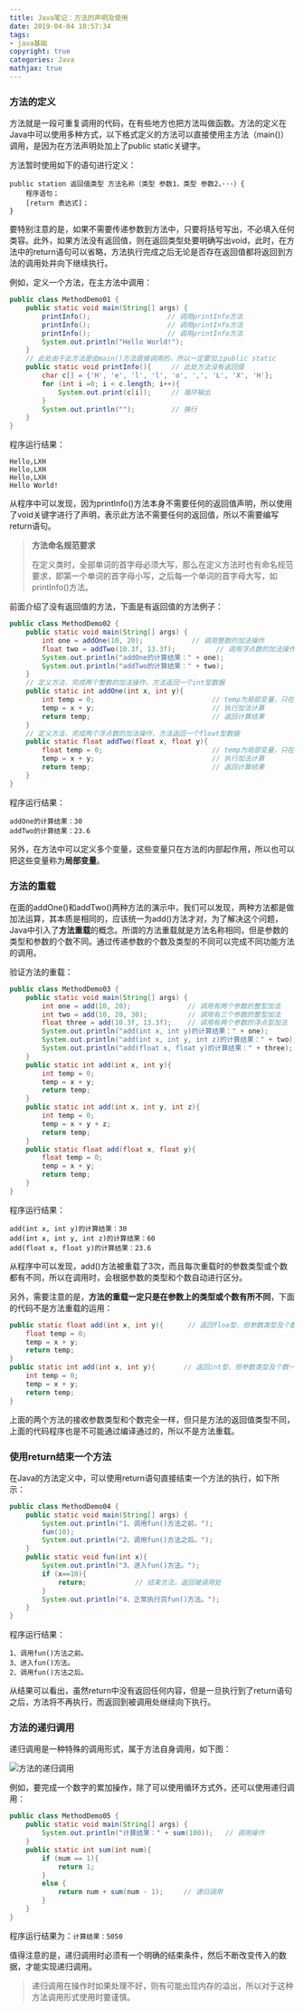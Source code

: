 ```yaml
---
title: Java笔记：方法的声明及使用
date: 2019-04-04 10:57:34
tags:
- java基础
copyright: true
categories: Java
mathjax: true
---
```


### 方法的定义

方法就是一段可重复调用的代码，在有些地方也把方法叫做函数。方法的定义在Java中可以使用多种方式，以下格式定义的方法可以直接使用主方法（main()）调用，是因为在方法声明处加上了public static关键字。

<!-- more -->

方法暂时使用如下的语句进行定义：

~~~
public station 返回值类型 方法名称（类型 参数1，类型 参数2，···）{
    程序语句；
    [return 表达式]；
}
~~~

要特别注意的是，如果不需要传递参数到方法中，只要将括号写出，不必填入任何类容。此外，如果方法没有返回值，则在返回类型处要明确写出void，此时，在方法中的return语句可以省略，方法执行完成之后无论是否存在返回值都将返回到方法的调用处并向下继续执行。

例如，定义一个方法，在主方法中调用：

~~~java
public class MethodDemo01 {
    public static void main(String[] args) {
        printInfo();                   // 调用printInfo方法
        printInfo();                   // 调用printInfo方法
        printInfo();                   // 调用printInfo方法
        System.out.println("Hello World!");
    }
    // 此处由于此方法是由main()方法直接调用的，所以一定要加上public static
    public static void printInfo(){     // 此处方法没有返回值
        char c[] = {'H', 'e', 'l', 'l', 'o', ',', 'L', 'X', 'H'};
        for (int i =0; i < c.length; i++){
            System.out.print(c[i]);     // 循环输出
        }
        System.out.println("");         // 换行
    }
}
~~~

程序运行结果：

~~~
Hello,LXH
Hello,LXH
Hello,LXH
Hello World!
~~~

从程序中可以发现，因为printInfo()方法本身不需要任何的返回值声明，所以使用了void关键字进行了声明，表示此方法不需要任何的返回值，所以不需要编写return语句。

> **方法命名规范要求**
>
> 在定义类时，全部单词的首字母必须大写，那么在定义方法时也有命名规范要求，即第一个单词的首字母小写，之后每一个单词的首字母大写，如printInfo()方法。

前面介绍了没有返回值的方法，下面是有返回值的方法例子：

~~~java
public class MethodDemo02 {
    public static void main(String[] args) {
        int one = addOne(10, 20);            // 调用整数的加法操作
        float two = addTwo(10.3f, 13.3f);          // 调用浮点数的加法操作
        System.out.println("addOne的计算结果：" + one);
        System.out.println("addTwo的计算结果：" + two);
    }
    // 定义方法，完成两个整数的加法操作，方法返回一个int型数据
    public static int addOne(int x, int y){
        int temp = 0;                             // temp为局部变量，只在此方法中有效
        temp = x + y;                             // 执行加法计算
        return temp;                              // 返回计算结果
    }
    // 定义方法，完成两个浮点数的加法操作，方法返回一个float型数据
    public static float addTwo(float x, float y){
        float temp = 0;                           // temp为局部变量，只在此方法中有效
        temp = x + y;                             // 执行加法计算
        return temp;                              // 返回计算结果
    }
}
~~~

程序运行结果：

~~~
addOne的计算结果：30
addTwo的计算结果：23.6
~~~

另外，在方法中可以定义多个变量，这些变量只在方法的内部起作用，所以也可以把这些变量称为**局部变量**。

### 方法的重载

在面的addOne()和addTwo()两种方法的演示中，我们可以发现，两种方法都是做加法运算，其本质是相同的，应该统一为add()方法才对，为了解决这个问题，Java中引入了**方法重载**的概念。所谓的方法重载就是方法名称相同，但是参数的类型和参数的个数不同。通过传递参数的个数及类型的不同可以完成不同功能方法的调用。

验证方法的重载：

~~~java
public class MethodDemo03 {
    public static void main(String[] args) {
        int one = add(10, 20);              // 调用有两个参数的整型加法
        int two = add(10, 20, 30);          // 调用有三个参数的整型加法
        float three = add(10.3f, 13.3f);    // 调用有两个参数的浮点型加法
        System.out.println("add(int x, int y)的计算结果：" + one);
        System.out.println("add(int x, int y, int z)的计算结果：" + two);
        System.out.println("add(float x, float y)的计算结果：" + three);
    }
    public static int add(int x, int y){
        int temp = 0;
        temp = x + y;
        return temp;
    }
    public static int add(int x, int y, int z){
        int temp = 0;
        temp = x + y + z;
        return temp;
    }
    public static float add(float x, float y){
        float temp = 0;
        temp = x + y;
        return temp;
    }
}

~~~

程序运行结果：

~~~
add(int x, int y)的计算结果：30
add(int x, int y, int z)的计算结果：60
add(float x, float y)的计算结果：23.6
~~~

从程序中可以发现，add()方法被重载了3次，而且每次重载时的参数类型或个数都有不同，所以在调用时，会根据参数的类型和个数自动进行区分。

另外，需要注意的是，**方法的重载一定只是在参数上的类型或个数有所不同**，下面的代码不是方法重载的运用：

~~~java
public static float add(int x, int y){      // 返回floa型，但参数类型及个数一致
    float temp = 0;
    temp = x + y;
    return temp;
}
public static int add(int x, int y){       // 返回int型，但参数类型及个数一致
    int temp = 0;
    temp = x + y;
    return temp;
}
~~~

上面的两个方法的接收参数类型和个数完全一样，但只是方法的返回值类型不同，上面的代码程序也是不可能通过编译通过的，所以不是方法重载。

### 使用return结束一个方法

在Java的方法定义中，可以使用return语句直接结束一个方法的执行，如下所示：

~~~java
public class MethodDemo04 {
    public static void main(String[] args) {
        System.out.println("1、调用fun()方法之前。");
        fun(10);
        System.out.println("2、调用fun()方法之后。");
    }
    public static void fun(int x){
        System.out.println("3、进入fun()方法。");
        if (x==10){
            return;            // 结束方法，返回被调用处
        }
        System.out.println("4、正常执行完fun()方法。");
    }
}
~~~

程序运行结果：

~~~
1、调用fun()方法之前。
3、进入fun()方法。
2、调用fun()方法之后。
~~~

从结果可以看出，虽然return中没有返回任何内容，但是一旦执行到了return语句之后，方法将不再执行，而返回到被调用处继续向下执行。

### 方法的递归调用

递归调用是一种特殊的调用形式，属于方法自身调用，如下图：

![方法的递归调用](https://raw.githubusercontent.com/xiyouhujing/TyporaPic/master/Java%E7%AC%94%E8%AE%B0%EF%BC%88%E6%96%B9%E6%B3%95%E7%9A%84%E5%A3%B0%E6%98%8E%E5%8F%8A%E4%BD%BF%E7%94%A8%EF%BC%89/%E6%96%B9%E6%B3%95%E7%9A%84%E9%80%92%E5%BD%92%E8%B0%83%E7%94%A8.png)

例如，要完成一个数字的累加操作，除了可以使用循环方式外，还可以使用递归调用：

~~~java
public class MethodDemo05 {
    public static void main(String[] args) {
        System.out.println("计算结果：" + sum(100));   // 调用操作
    }
    public static int sum(int num){
        if (num == 1){
            return 1;
        }
        else {
            return num + sum(num - 1);     // 递归调用
        }
    }
}
~~~

程序运行结果为：`计算结果：5050`

值得注意的是，递归调用时必须有一个明确的结束条件，然后不断改变传入的数据，才能实现递归调用。

>递归调用在操作时如果处理不好，则有可能出现内存的溢出，所以对于这种方法调用形式使用时要谨慎。